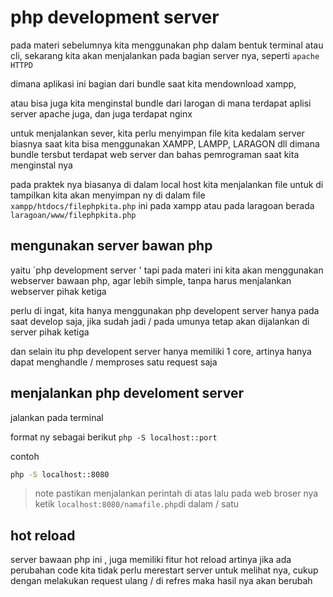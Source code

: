 # php development server

pada materi sebelumnya kita menggunakan php dalam bentuk terminal atau cli, 
sekarang kita akan menjalankan pada bagian server nya, seperti `apache HTTPD `

dimana aplikasi ini bagian dari bundle saat kita mendownload xampp, 

atau bisa juga kita menginstal bundle dari larogan di mana terdapat aplisi server apache juga, dan juga terdapat nginx

untuk menjalankan sever, kita perlu menyimpan file kita kedalam server
biasnya saat kita bisa menggunakan XAMPP, LAMPP, LARAGON dll
dimana bundle tersbut terdapat web server dan bahas pemrograman saat kita menginstal nya


pada praktek nya biasanya di dalam local host kita menjalankan file untuk di tampilkan
kita akan menyimpan ny di dalam file `xampp/htdocs/filephpkita.php` ini pada xampp
atau pada laragoan berada `laragoan/www/filephpkita.php`


## mengunakan server bawan php
yaitu `php development server '
tapi pada materi ini kita akan menggunakan webserver bawaan php, agar lebih simple, tanpa harus menjalankan webserver pihak ketiga

perlu di ingat, kita hanya menggunakan php developent server hanya pada saat develop saja,
jika sudah jadi  / pada umunya tetap akan dijalankan di server pihak ketiga

dan selain itu php developent server hanya memiliki 1 core, artinya hanya dapat menghandle / memproses satu request saja


## menjalankan php develoment server
jalankan pada terminal

format ny sebagai berikut
`php -S localhost::port`

contoh
```cmd
php -S localhost::8080
```

> note pastikan menjalankan perintah di atas 
lalu pada web broser nya ketik
`localhost:8080/namafile.php`di dalam  / satu 


## hot reload

server bawaan php ini , juga memiliki fitur hot reload artinya jika ada perubahan code kita tidak perlu merestart server untuk melihat nya, cukup dengan melakukan request ulang / di refres maka hasil nya akan berubah